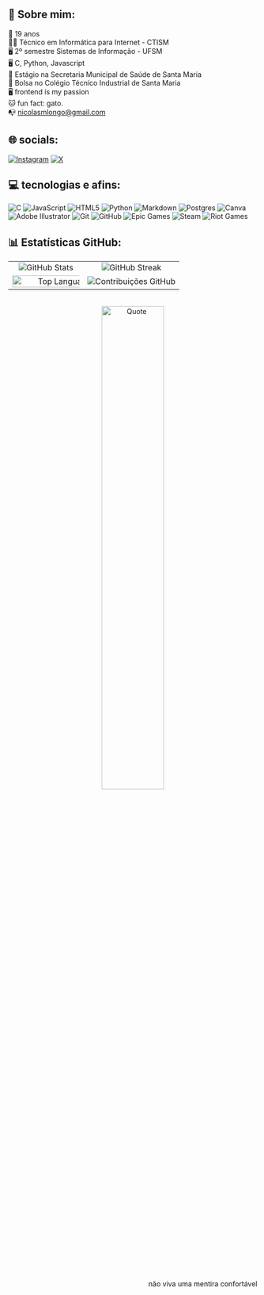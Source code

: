 ## 💫 Sobre mim:
📅 19 anos  
👨‍🎓 Técnico em Informática para Internet - CTISM  
🖥️ 2º semestre Sistemas de Informação - UFSM  
🖥️ C, Python, Javascript  
💼 Estágio na Secretaria Municipal de Saúde de Santa Maria  
💼 Bolsa no Colégio Técnico Industrial de Santa Maria  
🖥️ frontend is my passion  
🐱 fun fact: gato.  
📭 nicolasmlongo@gmail.com  

## 🌐 socials:
[![Instagram](https://img.shields.io/badge/Instagram-%23E4405F.svg?logo=Instagram&logoColor=white)](https://instagram.com/nilokao)  [![X](https://img.shields.io/badge/X-black.svg?logo=X&logoColor=white)](https://x.com/nilokao_)

## 💻 tecnologias e afins:
![C](https://img.shields.io/badge/c-%2300599C.svg?style=flat-square&logo=c&logoColor=white)  ![JavaScript](https://img.shields.io/badge/javascript-%23323330.svg?style=flat-square&logo=javascript&logoColor=%23F7DF1E)  ![HTML5](https://img.shields.io/badge/html5-%23E34F26.svg?style=flat-square&logo=html5&logoColor=white)  ![Python](https://img.shields.io/badge/python-3670A0?style=flat-square&logo=python&logoColor=ffdd54)  ![Markdown](https://img.shields.io/badge/markdown-%23000000.svg?style=flat-square&logo=markdown&logoColor=white)  ![Postgres](https://img.shields.io/badge/postgres-%23316192.svg?style=flat-square&logo=postgresql&logoColor=white)  ![Canva](https://img.shields.io/badge/Canva-%2300C4CC.svg?style=flat-square&logo=Canva&logoColor=white)  ![Adobe Illustrator](https://img.shields.io/badge/adobe%20illustrator-%23FF9A00.svg?style=flat-square&logo=adobe%20illustrator&logoColor=white)  ![Git](https://img.shields.io/badge/git-%23F05033.svg?style=flat-square&logo=git&logoColor=white)  ![GitHub](https://img.shields.io/badge/github-%23121011.svg?style=flat-square&logo=github&logoColor=white)  ![Epic Games](https://img.shields.io/badge/epicgames-%23313131.svg?style=flat-square&logo=epicgames&logoColor=white)  ![Steam](https://img.shields.io/badge/steam-%23000000.svg?style=flat-square&logo=steam&logoColor=white)  ![Riot Games](https://img.shields.io/badge/riotgames-D32936.svg?style=flat-square&logo=riotgames&logoColor=white)  

## 📊 Estatísticas GitHub:

<div align="center">
<table>
  <tr>
    <td align="center">
      <img src="https://github-readme-stats.vercel.app/api?username=nilokao&theme=aura&hide_border=false&include_all_commits=true&count_private=true" alt="GitHub Stats">
    </td>
    <td align="center">
      <img src="https://nirzak-streak-stats.vercel.app/?user=nilokao&theme=aura&hide_border=false" alt="GitHub Streak">
    </td>
  </tr>
  <tr>
    <td align="center">
      <img src="https://github-readme-stats.vercel.app/api/top-langs/?username=nilokao&theme=aura&hide_border=false&include_all_commits=true&count_private=true&layout=compact" alt="Top Languages" style="width: 150%;">
    </td>
    <td align="center">
      <img src="https://github-contributor-stats.vercel.app/api?username=nilokao&limit=5&theme=aura&combine_all_yearly_contributions=true" alt="Contribuições GitHub">
    </td>
  </tr>
</table>
<br>
<img src="https://quotes-github-readme.vercel.app/api?type=vertical&theme=light" alt="Quote" style="width: 50%;">
<br>
</div>
<p style="text-align: right">não viva uma mentira confortável</p>
